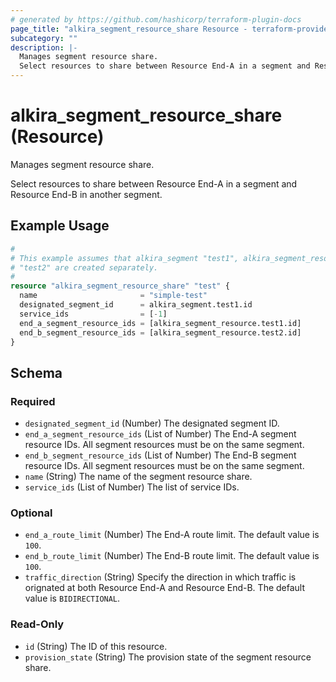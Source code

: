 ```yaml
---
# generated by https://github.com/hashicorp/terraform-plugin-docs
page_title: "alkira_segment_resource_share Resource - terraform-provider-alkira"
subcategory: ""
description: |-
  Manages segment resource share.
  Select resources to share between Resource End-A in a segment and Resource End-B in another segment.
---
```


# alkira_segment_resource_share (Resource)

Manages segment resource share.

Select resources to share between Resource End-A in a segment and Resource End-B in another segment.

## Example Usage

```terraform
#
# This example assumes that alkira_segment "test1", alkira_segment_resource "test1" and
# "test2" are created separately.
#
resource "alkira_segment_resource_share" "test" {
  name                       = "simple-test"
  designated_segment_id      = alkira_segment.test1.id
  service_ids                = [-1]
  end_a_segment_resource_ids = [alkira_segment_resource.test1.id]
  end_b_segment_resource_ids = [alkira_segment_resource.test2.id]
}
```

<!-- schema generated by tfplugindocs -->
## Schema

### Required

- `designated_segment_id` (Number) The designated segment ID.
- `end_a_segment_resource_ids` (List of Number) The End-A segment resource IDs. All segment resources must be on the same segment.
- `end_b_segment_resource_ids` (List of Number) The End-B segment resource IDs. All segment resources must be on the same segment.
- `name` (String) The name of the segment resource share.
- `service_ids` (List of Number) The list of service IDs.

### Optional

- `end_a_route_limit` (Number) The End-A route limit. The default value is `100`.
- `end_b_route_limit` (Number) The End-B route limit. The default value is `100`.
- `traffic_direction` (String) Specify the direction in which traffic is orignated at both Resource End-A and Resource End-B. The default value is `BIDIRECTIONAL`.

### Read-Only

- `id` (String) The ID of this resource.
- `provision_state` (String) The provision state of the segment resource share.


